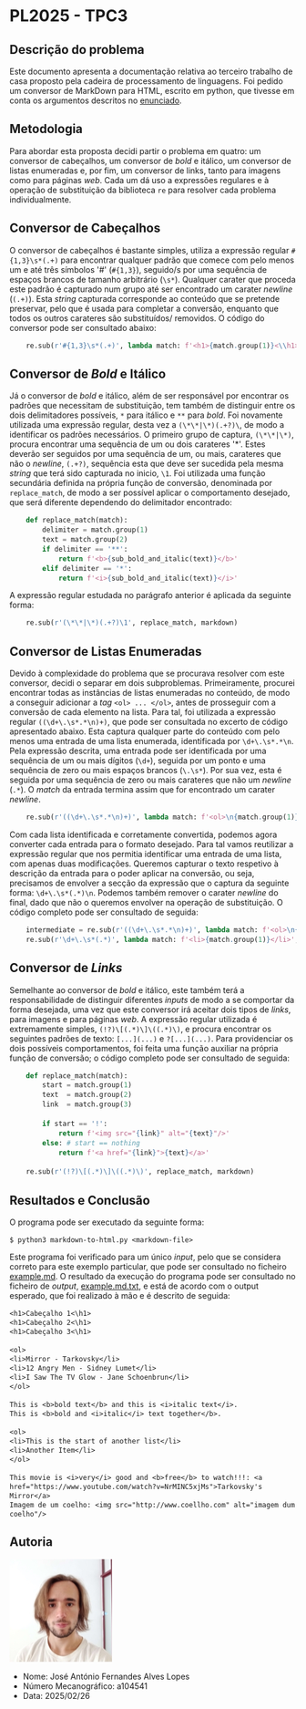# PL2025 - TPC3
## Descrição do problema
Este documento apresenta a documentação relativa ao terceiro trabalho de casa
proposto pela cadeira de processamento de linguagens. Foi pedido um conversor de
MarkDown para HTML, escrito em python, que tivesse em conta os argumentos
descritos no [enunciado](tpc3-1.pdf).

## Metodologia

Para abordar esta proposta decidi partir o problema em quatro: um conversor de
cabeçalhos, um conversor de *bold* e itálico, um conversor de listas enumeradas e,
por fim, um conversor de links, tanto para imagens como para páginas *web*. Cada
um dá uso a expressões regulares e à operação de substituição da biblioteca
```re``` para resolver cada problema individualmente.

## Conversor de Cabeçalhos

O conversor de cabeçalhos é bastante simples, utiliza a expressão regular
```#{1,3}\s*(.+)``` para encontrar qualquer padrão que comece com pelo menos
um e até três símbolos '#' (```#{1,3}```), seguido/s por uma sequência de
espaços brancos de tamanho arbitrário (```\s*```). Qualquer carater que
proceda este padrão é capturado num grupo até ser encontrado um carater
*newline* (```(.+)```). Esta *string* capturada corresponde ao conteúdo que se
pretende preservar, pelo que é usada para completar a conversão, enquanto que
todos os outros carateres são substituídos/ removidos. O código do conversor
pode ser consultado abaixo:

```py
    re.sub(r'#{1,3}\s*(.+)', lambda match: f'<h1>{match.group(1)}<\\h1>', markdown)
```

## Conversor de *Bold* e Itálico

Já o conversor de *bold* e itálico, além de ser responsável por encontrar os
padrões que necessitam de substituição, tem também de distinguir entre os
dois delimitadores possíveis, ```*``` para itálico e ```**``` para *bold*.
Foi novamente utilizada uma expressão regular, desta vez a
```(\*\*|\*)(.+?)\```, de modo a identificar os padrões necessários. O primeiro
grupo de captura, ```(\*\*|\*)```, procura encontrar uma sequência de um ou dois
carateres '*'. Estes deverão ser seguidos por uma sequência de um, ou mais,
carateres que não o *newline*, ```(.+?)```, sequência esta que deve ser sucedida
pela mesma *string* que terá sido capturada no inicio, ```\1```. Foi utilizada
uma função secundária definida na própria função de conversão, denominada
por ```replace_match```, de modo a ser possível aplicar o comportamento
desejado, que será diferente dependendo do delimitador encontrado:

```py
    def replace_match(match):
        delimiter = match.group(1)
        text = match.group(2)
        if delimiter == '**':
            return f'<b>{sub_bold_and_italic(text)}</b>'
        elif delimiter == '*':
            return f'<i>{sub_bold_and_italic(text)}</i>'
```

A expressão regular estudada no parágrafo anterior é aplicada da seguinte forma:

```py
    re.sub(r'(\*\*|\*)(.+?)\1', replace_match, markdown)
```

## Conversor de Listas Enumeradas

Devido à complexidade do problema que se procurava resolver com este conversor,
decidi o separar em dois subproblemas. Primeiramente, procurei encontrar todas
as instâncias de listas enumeradas no conteúdo, de modo a conseguir adicionar
a *tag* ```<ol> ... </ol>```, antes de prosseguir com a conversão de cada elemento
na lista. Para tal, foi utilizada a expressão regular ```((\d+\.\s*.*\n)+)```,
que pode ser consultada no excerto de código apresentado abaixo. Esta captura
qualquer parte do conteúdo com pelo menos uma entrada de uma lista enumerada,
identificada por ```\d+\.\s*.*\n```. Pela expressão descrita, uma entrada pode
ser identificada por uma sequência de um ou mais dígitos (```\d+```), seguida
por um ponto e uma sequência de zero ou mais espaços brancos (```\.\s*```). Por
sua vez, esta é seguida por uma sequência de zero ou mais carateres que não um
*newline* (```.*```). O *match* da entrada termina assim que for encontrado um
carater *newline*.

```py
    re.sub(r'((\d+\.\s*.*\n)+)', lambda match: f'<ol>\n{match.group(1)}</ol>\n', markdown)
```

Com cada lista identificada e corretamente convertida, podemos agora converter
cada entrada para o formato desejado. Para tal vamos reutilizar a expressão
regular que nos permitia identificar uma entrada de uma lista, com apenas duas
modificações. Queremos capturar o texto respetivo à descrição da entrada para o
poder aplicar na conversão, ou seja, precisamos de envolver a secção da
expressão que o captura da seguinte forma: ```\d+\.\s*(.*)\n```. Podemos
também remover o carater *newline* do final, dado que não o queremos envolver
na operação de substituição. O código completo pode ser consultado de
seguida:

```py
    intermediate = re.sub(r'((\d+\.\s*.*\n)+)', lambda match: f'<ol>\n{match.group(1)}</ol>\n', markdown)
    re.sub(r'\d+\.\s*(.*)', lambda match: f'<li>{match.group(1)}</li>', intermediate)
```
## Conversor de *Links*

Semelhante ao conversor de *bold* e itálico, este também terá a responsabilidade
de distinguir diferentes *inputs* de modo a se comportar da forma desejada, uma
vez que este conversor irá aceitar dois tipos de *links*, para imagens e para
páginas *web*. A expressão regular utilizada é extremamente simples,
```(!?)\[(.*)\]\((.*)\)```, e procura encontrar os seguintes padrões de texto:
```[...](...)``` e ```?[...](...)```. Para providenciar os dois possíveis
comportamentos, foi feita uma função auxiliar na própria função de
conversão; o código completo pode ser consultado de seguida:

```py
    def replace_match(match):
        start = match.group(1)
        text  = match.group(2)
        link  = match.group(3)

        if start == '!':
            return f'<img src="{link}" alt="{text}"/>'
        else: # start == nothing
            return f'<a href="{link}">{text}</a>'

    re.sub(r'(!?)\[(.*)\]\((.*)\)', replace_match, markdown)
```

## Resultados e Conclusão

O programa pode ser executado da seguinte forma:

```
$ python3 markdown-to-html.py <markdown-file>
```

Este programa foi verificado para um único *input*, pelo que se considera
correto para este exemplo particular, que pode ser consultado no ficheiro
[example.md](example.md). O resultado da execução do programa pode ser
consultado no ficheiro de *output*, [example.md.txt](example.md.txt), e está
de acordo com o output esperado, que foi realizado à mão e é descrito de
seguida:

```
<h1>Cabeçalho 1<\h1>
<h1>Cabeçalho 2<\h1>
<h1>Cabeçalho 3<\h1>

<ol>
<li>Mirror - Tarkovsky</li>
<li>12 Angry Men - Sidney Lumet</li>
<li>I Saw The TV Glow - Jane Schoenbrun</li>
</ol>

This is <b>bold text</b> and this is <i>italic text</i>.
This is <b>bold and <i>italic</i> text together</b>.

<ol>
<li>This is the start of another list</li>
<li>Another Item</li>
</ol>

This movie is <i>very</i> good and <b>free</b> to watch!!!: <a href="https://www.youtube.com/watch?v=NrMINC5xjMs">Tarkovsky's Mirror</a>
Imagem de um coelho: <img src="http://www.coellho.com" alt="imagem dum coelho"/>
```

## Autoria
![image](../images/a104541.png)

- Nome: José António Fernandes Alves Lopes
- Número Mecanográfico: a104541
- Data: 2025/02/26
